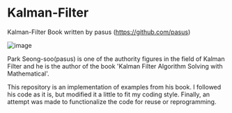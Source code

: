 # Kalman-Filter
Kalman-Filter Book written by pasus (https://github.com/pasus)

![image](https://user-images.githubusercontent.com/32602822/178216804-a49eaf44-6893-4c2b-9cd4-a1ac4539bab6.png)

Park Seong-soo(pasus) is one of the authority figures in the field of Kalman Filter 
and he is the author of the book 'Kalman Filter Algorithm Solving with Mathematical'.

This repository is an implementation of examples from his book.
I followed his code as it is, but modified it a little to fit my coding style.
Finally, an attempt was made to functionalize the code for reuse or reprogramming.
